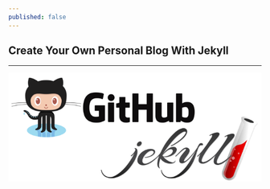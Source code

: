 ```yaml
---
published: false
---
```


## Create Your Own Personal Blog With Jekyll 
---


![jekyll and github](../images/jekyll_github.png)

